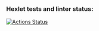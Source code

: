 ### Hexlet tests and linter status:
[![Actions Status](https://github.com/ddrsn/qa-engineer-project-84/actions/workflows/hexlet-check.yml/badge.svg)](https://github.com/ddrsn/qa-engineer-project-84/actions)